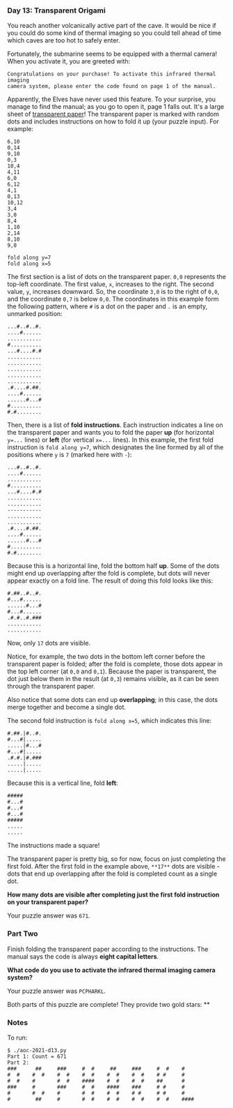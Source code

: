 ### Day 13: Transparent Origami

You reach another volcanically active part of the cave. It would be
nice if you could do some kind of thermal imaging so you could tell
ahead of time which caves are too hot to safely enter.

Fortunately, the submarine seems to be equipped with a thermal camera!
When you activate it, you are greeted with:

    Congratulations on your purchase! To activate this infrared thermal imaging
    camera system, please enter the code found on page 1 of the manual.

Apparently, the Elves have never used this feature. To your surprise,
you manage to find the manual; as you go to open it, page 1 falls out.
It's a large sheet of [transparent
paper](https://en.wikipedia.org/wiki/Transparency_(projection))! The
transparent paper is marked with random dots and includes instructions
on how to fold it up (your puzzle input). For example:

    6,10
    0,14
    9,10
    0,3
    10,4
    4,11
    6,0
    6,12
    4,1
    0,13
    10,12
    3,4
    3,0
    8,4
    1,10
    2,14
    8,10
    9,0

    fold along y=7
    fold along x=5

The first section is a list of dots on the transparent paper. `0,0`
represents the top-left coordinate.  The first value, `x`, increases
to the right.  The second value, `y`, increases downward.  So, the
coordinate `3,0` is to the right of `0,0`, and the coordinate `0,7` is
below `0,0`. The coordinates in this example form the following
pattern, where `#` is a dot on the paper and `.` is an empty, unmarked
position:

    ...#..#..#.
    ....#......
    ...........
    #..........
    ...#....#.#
    ...........
    ...........
    ...........
    ...........
    ...........
    .#....#.##.
    ....#......
    ......#...#
    #..........
    #.#........

Then, there is a list of **fold instructions**. Each instruction
indicates a line on the transparent paper and wants you to fold the
paper **up** (for horizontal `y=...` lines) or **left** (for vertical
`x=...` lines). In this example, the first fold instruction is `fold
along y=7`, which designates the line formed by all of the positions
where `y` is `7` (marked here with `-`):

    ...#..#..#.
    ....#......
    ...........
    #..........
    ...#....#.#
    ...........
    ...........
    -----------
    ...........
    ...........
    .#....#.##.
    ....#......
    ......#...#
    #..........
    #.#........

Because this is a horizontal line, fold the bottom half **up**. Some
of the dots might end up overlapping after the fold is complete, but
dots will never appear exactly on a fold line. The result of doing
this fold looks like this:

    #.##..#..#.
    #...#......
    ......#...#
    #...#......
    .#.#..#.###
    ...........
    ...........

Now, only `17` dots are visible.

Notice, for example, the two dots in the bottom left corner before the
transparent paper is folded; after the fold is complete, those dots
appear in the top left corner (at `0,0` and `0,1`). Because the paper
is transparent, the dot just below them in the result (at `0,3`)
remains visible, as it can be seen through the transparent paper.

Also notice that some dots can end up **overlapping**; in this case,
the dots merge together and become a single dot.

The second fold instruction is `fold along x=5`, which indicates this
line:

    #.##.|#..#.
    #...#|.....
    .....|#...#
    #...#|.....
    .#.#.|#.###
    .....|.....
    .....|.....

Because this is a vertical line, fold **left**:

    #####
    #...#
    #...#
    #...#
    #####
    .....
    .....

The instructions made a square!

The transparent paper is pretty big, so for now, focus on just
completing the first fold. After the first fold in the example above,
`**17**` dots are visible - dots that end up overlapping after the
fold is completed count as a single dot.

**How many dots are visible after completing just the first fold
instruction on your transparent paper?**

Your puzzle answer was `671`.

### Part Two

Finish folding the transparent paper according to the instructions.
The manual says the code is always **eight capital letters**.

**What code do you use to activate the infrared thermal imaging camera
system?**

Your puzzle answer was `PCPHARKL`.

Both parts of this puzzle are complete! They provide two gold stars:
**


### Notes

To run:

    $ ./aoc-2021-d13.py
    Part 1: Count = 671
    Part 2:
    ###      ##     ###     #  #     ##     ###     #  #    #
    #  #    #  #    #  #    #  #    #  #    #  #    # #     #
    #  #    #       #  #    ####    #  #    #  #    ##      #
    ###     #       ###     #  #    ####    ###     # #     #
    #       #  #    #       #  #    #  #    # #     # #     #
    #        ##     #       #  #    #  #    #  #    #  #    ####
